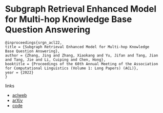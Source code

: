 # Subgraph Retrieval Enhanced Model for Multi-hop Knowledge Base Question Answering

```
@inproceedings{srgn_acl22,
title = {Subgraph Retrieval Enhanced Model for Multi-hop Knowledge Base Question Answering},
author = {Zhang, Jing and Zhang, Xiaokang and Yu, Jifan and Tang, Jian and Tang, Jie and Li, Cuiping and Chen, Hong},
booktitle = {Proceedings of the 60th Annual Meeting of the Association for Computational Linguistics (Volume 1: Long Papers) (ACL)},
year = {2022}
}
```

links
- [aclweb](https://aclanthology.org/2022.acl-long.396/)
- [arXiv](https://arxiv.org/abs/2202.13296)
- [code](https://github.com/ruckbreasoning/subgraphretrievalkbqa)
